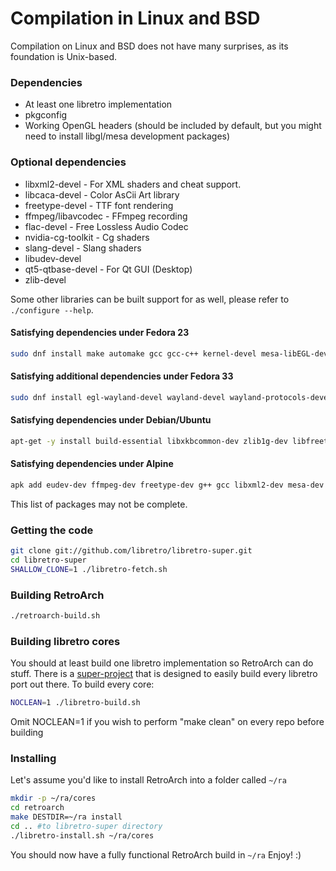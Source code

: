 # Compilation in Linux and BSD

Compilation on Linux and BSD does not have many surprises, as its foundation is Unix-based.

### Dependencies
- At least one libretro implementation
- pkgconfig
- Working OpenGL headers (should be included by default, but you might need to install libgl/mesa development packages)

### Optional dependencies
- libxml2-devel - For XML shaders and cheat support.
- libcaca-devel - Color AsCii Art library
- freetype-devel - TTF font rendering
- ffmpeg/libavcodec - FFmpeg recording
- flac-devel - Free Lossless Audio Codec
- nvidia-cg-toolkit - Cg shaders
- slang-devel - Slang shaders
- libudev-devel
- qt5-qtbase-devel - For Qt GUI (Desktop)
- zlib-devel

Some other libraries can be built support for as well, please refer to `./configure --help`.

#### Satisfying dependencies under Fedora 23
```bash
sudo dnf install make automake gcc gcc-c++ kernel-devel mesa-libEGL-devel libv4l-devel libxkbcommon-devel mesa-libgbm-devel Cg libCg zlib-devel freetype-devel libxml2-devel ffmpeg-devel SDL2-devel SDL-devel perl-X11-Protocol perl-Net-DBus pulseaudio-libs-devel openal-soft-devel libusb-devel
```

#### Satisfying additional dependencies under Fedora 33
```bash
sudo dnf install egl-wayland-devel wayland-devel wayland-protocols-devel mesa-vulkan-devel libXxf86vm-devel flac-devel slang-devel libcaca-devel qt5-qtbase-devel
```

#### Satisfying dependencies under Debian/Ubuntu
```bash
apt-get -y install build-essential libxkbcommon-dev zlib1g-dev libfreetype6-dev libegl1-mesa-dev libgles2-mesa-dev libgbm-dev nvidia-cg-toolkit nvidia-cg-dev libavcodec-dev libsdl2-dev libsdl-image1.2-dev libxml2-dev yasm
```

#### Satisfying dependencies under Alpine
```sh
apk add eudev-dev ffmpeg-dev freetype-dev g++ gcc libxml2-dev mesa-dev pkgconf zlib-dev
```

This list of packages may not be complete.
### Getting the code
```bash
git clone git://github.com/libretro/libretro-super.git
cd libretro-super
SHALLOW_CLONE=1 ./libretro-fetch.sh
```

### Building RetroArch
```bash
./retroarch-build.sh
```

### Building libretro cores
You should at least build one libretro implementation so RetroArch can do stuff.
There is a [super-project](https://github.com/libretro/libretro-super) that is designed to easily build every libretro port out there. To build every core:
```bash
NOCLEAN=1 ./libretro-build.sh
```
Omit NOCLEAN=1 if you wish to perform "make clean" on every repo before building

### Installing
Let's assume you'd like to install RetroArch into a folder called `~/ra`
```bash
mkdir -p ~/ra/cores
cd retroarch
make DESTDIR=~/ra install
cd .. #to libretro-super directory
./libretro-install.sh ~/ra/cores
```
You should now have a fully functional RetroArch build in `~/ra` Enjoy! :)
